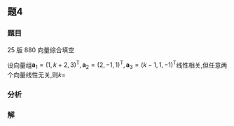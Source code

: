 ## 题4
### 题目
25 版 880 向量综合填空

设向量组${\mathbf{a}}_{1} = {( 1, k + 2,3) }^{\mathrm{T}},{\mathbf{a}}_{2} = {( 2, - 1,1) }^{\mathrm{T}},{\mathbf{a}}_{3} = {( k - 1,1, - 1) }^{\mathrm{T}}$线性相关,但任意两个向量线性无关,则$k =$
### 分析

### 解